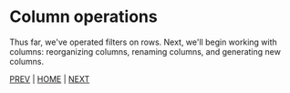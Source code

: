 # Column operations

Thus far, we've operated filters on rows. Next, we'll begin working with columns:
reorganizing columns, renaming columns, and generating new columns.

[PREV](/02_filtering_data/D.md) | [HOME](/README.md) | [NEXT](A.md)
